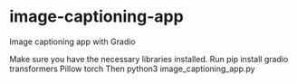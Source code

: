 # image-captioning-app
Image captioning app with Gradio

Make sure you have the necessary libraries installed. Run pip install gradio transformers Pillow torch 
Then python3 image_captioning_app.py
